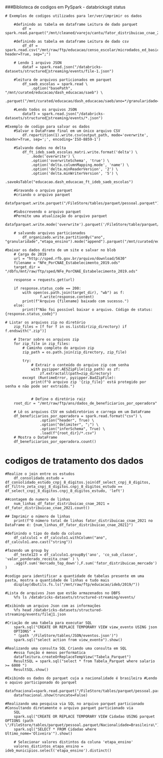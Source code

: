 ###Biblioteca de codigos em PySpark - databricksgit status

    # Exemplos de codigos utilizados para ler/ver/imprimir os dados 

        #definindo as tabela em dataframe Leitura de dado parquet
            df = spark.read.parquet("/mnt/cleaned/varejo/cantu/fator_distribuicao_cnae_2021")

        #definindo as tabela em dataframe Leitura de dado csv
            df_df = spark.read.csv("/mnt/raw/ftp/educacao/censo_escolar/microdados_ed_basica/microdados_ed_basica_2016.csv", header=True, sep=";")

        # Lendo 1 arquivo JSON 
            dataf = spark.read.json("/databricks-datasets/structuredstreaming/events/file-1.json")

        #leitura de arquivos particionados em parquet
            df_saeb_escolas = spark.read \
                .option("basePath", "/mnt/curated/educacao/dash_educacao/saeb") \
                .parquet("/mnt/curated/educacao/dash_educacao/saeb/ano=*/granularidade=escolas")

        #Lendo todos os arquivos JSON
            dataf3 = spark.read.json("/databricks-datasets/structuredstreaming/events/*.json")

    #Exemplo de codigo para salvar os dados 
        #Salvar o DataFrame final em um único arquivo CSV
            df.repartition(1).write.csv(output_path, mode='overwrite', header=True, sep=';', encoding='ISO-8859-1')

        #Salvando dados no delta 
            df_ft_ideb_saeb_escolas_matri.write.format('delta') \
                .mode('overwrite') \
                .option('overwriteSchema', 'true') \
                .option('delta.columnMapping.mode', 'name') \
                .option('delta.minReaderVersion', '2') \
                .option('delta.minWriterVersion', '5') \
                .saveAsTable("educacao.dash_educacao_ft_ideb_saeb_escolas")

        #Gravando o arquivo parquet
        #criando o arquivo parquet
            datafparquet.write.parquet("/FileStore/tables/parquet/pessoal.parquet")

        #Subscrevendo o arquivo parquet
        #Permite uma atualização do arquivo parquet
            datafparquet.write.mode('overwrite').parquet('/FileStore/table/parquet/pessoal.parquet')

        # salvando arquivos particionados 
            df_organizado.write.partitionBy("ano", "granularidade","etapa_ensino").mode("append").parquet("/mnt/curated/educacao/dash_educacao/ideb")

    #baixar os dados direto de um site e salvar no blob
        # Carga de 2019
        url = "http://sped.rfb.gov.br/arquivo/download/5630"
        filename = "NFe_PorCNAE_Estabelecimento_2019.ods"
        target_dir = "/dbfs/mnt/raw/ftp/sped/NFe_PorCNAE_Estabelecimento_2019.ods"

        response = requests.get(url)

        if response.status_code == 200:
            with open(os.path.join(target_dir), "wb") as f:
                    f.write(response.content)
            print(f"Arquivo {filename} baixado com sucesso.")
        else:
            print(f"Não foi possível baixar o arquivo. Código de status: {response.status_code}")

    # Listar os arquivos zip no diretório
        zip_files = [f for f in os.listdir(zip_directory) if f.endswith(".zip")]

        # Iterar sobre os arquivos zip
        for zip_file in zip_files:
            # Caminho completo do arquivo zip
            zip_path = os.path.join(zip_directory, zip_file)

            try:
                # Extrair o conteúdo do arquivo zip com senha
                with pyzipper.AESZipFile(zip_path) as zf:
                    zf.extractall(path=zip_directory)
            except (RuntimeError, pyzipper.BadZipFile):
                print(f"O arquivo zip '{zip_file}' está protegido por senha e não pode ser extraído.")
                
                
                # Define o diretório raiz
        root_dir = "/mnt/raw/ftp/ans/dados_de_beneficiarios_por_operadora"

        # Lê os arquivos CSV em subdiretórios e carrega em um DataFrame
        df_beneficiarios_por_operadora = spark.read.format("csv") \
                    .option("header", True) \
                    .option("delimiter", ";") \
                    .option("inferSchema", True) \
                    .load(f"{root_dir}/*.csv") 
        # Mostra o DataFrame
        df_beneficiarios_por_operadora.count()

# codigos de tratamento dos dados 

    #Realize o join entre os estudos
        df_consolidado_estudo = df_consolidado_estudo_cnpj_8_digitos.join(df_select_cnpj_8_digitos,  df_filtro_zeta_cnpj_8_digitos.cnpj_8_digitos_estudo == df_select_cnpj_8_digitos.cnpj_8_digitos_estudo, 'left')

    ##contagem do numero de linhas 
        num_linhas_df_fator_distribuicao_cnae_2021 = df_fator_distribuicao_cnae_2021.count()

    ## Imprimir o número de linhas
        print(f"O número total de linhas fator_distribuicao_cnae_2021 no DataFrame é: {num_linhas_df_fator_distribuicao_cnae_2021}")

    #definindo o tipo do dado da coluna
        df_calculo1 = df_calculo1.withColumn("ano", df_calculo1.ano.cast("string"))

    #fazendo um group by
        df_teste123 = df_calculo1.groupBy('ano', 'co_sub_classe', 'valor_ponderado_receita_cnae' ) \
        .agg(F.sum('mercado_top_down'),F.sum('fator_distribuicao_mercado') )

    #codigo para identificar a quantidade de tabelas presente em uma pasta, mostra a quantidade de linhas e tudo mais
        display(dbutils.fs.ls("/mnt/raw/ftp/educacao/ideb/2019/"))

    #Lista de arquivos Json que estão armazenados no DBFS
        %fs ls /databricks-datasets/structured-streaming/events/

    #Exibindo um arquivo Json com as informações
        %fs head /databricks-datasets/structured-streaming/events/file1.json

    #Criação de uma tabela para executar SQL
        spark.sql("CREATE OR REPLACE TEMPORARY VIEW view_evento USING json 
        OPTIONS" + 
        " (path '/FileStore/tables/JSON/eventos.json')")
        spark.sql("select action from view_evento").show()

    #Realizando uma consulta SQL Criando uma consulta em SQL 
        #essa função é menos performatica
        datafleitura.createOrReplaceTempView("Tabela_Parquet")
        ResultSQL = spark.sql("select * from Tabela_Parquet where salario >= 6000 ")
        ResultSQL.show()

    #Exibindo os dados do parquet cuja a nacionalidade é brasileira #Lendo o aquivo participonado do parquet
        datafnacional=spark.read.parquet("/FileStore/tables/parquet/pessoal.parquet/Nacionalidade=Brasileira")
        datafnacional.show(truncate=False)

    #Realizando uma pesquisa via SQL no arquivo parquet particionado #Consultando diretamente o arquivo parquet particionado via 
        SQL
        spark.sql("CREATE OR REPLACE TEMPORARY VIEW Cidadao USING parquet OPTIONS (path \"/FileStore/tables/parquet/pessoal.parquet/Nacionalidade=Brasileira\")")
        spark.sql("SELECT * FROM Cidadao where Ultimo_nome='Oliveira'").show()

        # Selecionar valores distintos da coluna 'etapa_ensino'
        valores_distintos_etapa_ensino = ideb_municipios.select('etapa_ensino').distinct()
